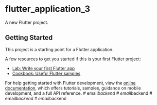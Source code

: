 # flutter_application_3

A new Flutter project.

## Getting Started

This project is a starting point for a Flutter application.

A few resources to get you started if this is your first Flutter project:

- [Lab: Write your first Flutter app](https://docs.flutter.dev/get-started/codelab)
- [Cookbook: Useful Flutter samples](https://docs.flutter.dev/cookbook)

For help getting started with Flutter development, view the
[online documentation](https://docs.flutter.dev/), which offers tutorials,
samples, guidance on mobile development, and a full API reference.
#   e m a i l _ b a c k e n d  
 #   e m a i l _ b a c k e n d  
 #   e m a i l _ b a c k e n d  
 #   e m a i l _ b a c k e n d  
 